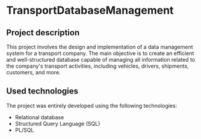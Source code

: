 # TransportDatabaseManagement

## Project description
This project involves the design and implementation of a data management system for a transport company. The main objective is to create an efficient and well-structured database capable of managing all information related to the company's transport activities, including vehicles, drivers, shipments, customers, and more.

## Used technologies
The project was entirely developed using the following technologies:
* Relational database
* Structured Query Language (SQL)
* PL/SQL
